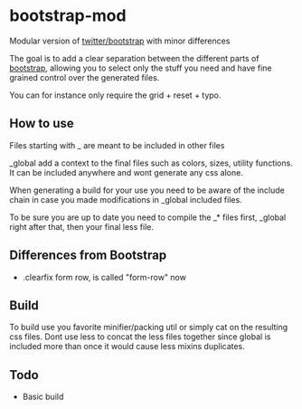 bootstrap-mod
=============


Modular version of [twitter/bootstrap](https://github.com/twitter/bootstrap)
with minor differences

The goal is to add a clear separation between the different parts of
[bootstrap](https://github.com/twitter/bootstrap), allowing you to
select only the stuff you need and have fine grained control over the
generated files.

You can for instance only require the grid + reset + typo.

How to use
-----------

Files starting with _ are meant to be included in other files

_global add a context to the final files such as colors, sizes, utility
functions.
It can be included anywhere and wont generate any css alone.

When generating a build for your use you need to be aware of the
include chain in case you made modifications in _global included files.

To be sure you are up to date you need to compile the _* files first,
_global right after that, then your final less file.

Differences from Bootstrap
--------------------------

* .clearfix form row, is called "form-row" now


Build
-----

To build use you favorite minifier/packing util or simply cat on the
resulting css files. Dont use less to concat the less files together
since global is included more than once it would cause less mixins
duplicates.

Todo
----

* Basic build